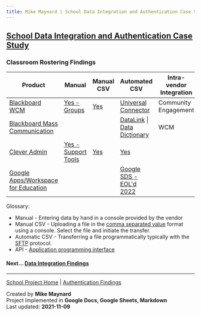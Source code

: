 ```yaml
---
title: Mike Maynard | School Data Integration and Authentication Case Study - Classroom Rostering
---
```

## [School Data Integration and Authentication Case Study](./)

### Classroom Rostering Findings


| Product | Manual | Manual CSV | Automated CSV | Intra-vendor Integration | Other Integrations | API |
| ------- | ------ | ----------- | ------- | ------ | ----------- | ------- |
| [Blackboard WCM](https://www.blackboard.com/engage-your-community/websites-branding/web-community-manager) | [Yes - Groups](https://help.blackboard.com/Web_Community_Manager/Administrator/Users_and_Groups/Groups) | [Yes](https://help.blackboard.com/Web_Community_Manager/Administrator/Users_and_Groups/Groups) | [Universal Connector](https://help.blackboard.com/Web_Community_Manager/Administrator/Data_Integration_And_Automation/Universal_Connector) | Community Engagement |  | |
| [Blackboard Mass Communication](https://www.blackboard.com/engage-your-community/communications/mass-notifications-for-k-12)| | | [DataLink](https://help.blackboard.com/Community_Engagement/Administrator/Data_Imports) &#124;<BR> [Data Dictionary](https://dlmaster.parlant.com/specs/) | WCM | | |
| [Clever Admin](https://support.clever.com/hc/s/topic/0TO1P000000V0vVWAS/clever-admin) | [Yes - Support Tools](https://support.clever.com/hc/s/articles/115002764923) | [Yes](https://support.clever.com/hc/s/articles/115002764923) | [Yes](https://support.clever.com/hc/s/articles/115002764923?language=en_US) | | [SIS Auto-sync](https://support.clever.com/hc/s/articles/202042973) | [Yes](https://dev.clever.com/) |
| [Google Apps/Workspace for Education](https://edu.google.com/why-google/k-12-solutions/)| | | [Google SDS - EOL'd 2022](https://support.google.com/a/topic/6039552) | | [Clever Rostering](https://support.google.com/edu/classroom/answer/10957004?hl=en&ref_topic=9049835#zippy=%2Cwhat-will-the-google-classroom-rostering-app-do) | [Classroom API](https://developers.google.com/classroom/guides/get-started) |

Glossary:

* Manual - Entering data by hand in a console provided by the vendor
* Manual CSV - Uploading a file in the [comma separated value](https://en.wikipedia.org/wiki/Comma-separated_values) format using a console. Select the file and initiate the transfer.
* Automatic CSV - Transferring a file programmatically typically with the [SFTP](https://en.wikipedia.org/wiki/SSH_File_Transfer_Protocol) protocol.
* API - [Application programming interface](https://en.wikipedia.org/wiki/API)


#### Next... [Data Integration Findings](integration_findings.html)



---
[School Project Home](./) | [Authentication Findings](authentication_findings.html)

Created by **Mike Maynard**<BR>
Project Implemented in **Google Docs, Google Sheets, Markdown**<BR>
Last updated:  **2021-11-09**
